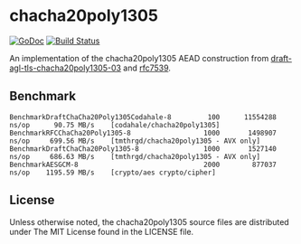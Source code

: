 # chacha20poly1305

[![GoDoc](https://godoc.org/github.com/tmthrgd/chacha20poly1305?status.svg)](https://godoc.org/github.com/tmthrgd/chacha20poly1305)
[![Build Status](https://travis-ci.org/tmthrgd/chacha20poly1305.svg?branch=master)](https://travis-ci.org/tmthrgd/chacha20poly1305)

An implementation of the chacha20poly1305 AEAD construction from
[draft-agl-tls-chacha20poly1305-03](http://tools.ietf.org/html/draft-agl-tls-chacha20poly1305-03)
and [rfc7539](https://tools.ietf.org/html/rfc7539).

## Benchmark

```
BenchmarkDraftChaCha20Poly1305Codahale-8	     100	  11554288 ns/op	  90.75 MB/s	[codahale/chacha20poly1305]
BenchmarkRFCChaCha20Poly1305-8          	    1000	   1498907 ns/op	 699.56 MB/s	[tmthrgd/chacha20poly1305 - AVX only]
BenchmarkDraftChaCha20Poly1305-8        	    1000	   1527140 ns/op	 686.63 MB/s	[tmthrgd/chacha20poly1305 - AVX only]
BenchmarkAESGCM-8                       	    2000	    877037 ns/op	1195.59 MB/s	[crypto/aes crypto/cipher]
```

## License

Unless otherwise noted, the chacha20poly1305 source files are distributed under The MIT License found in the LICENSE file.
